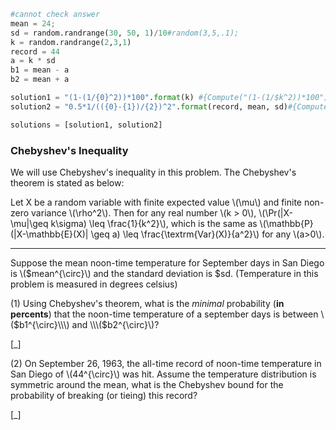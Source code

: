 ```python
#cannot check answer
mean = 24;
sd = random.randrange(30, 50, 1)/10#random(3,5,.1);
k = random.randrange(2,3,1)
record = 44
a = k * sd
b1 = mean - a
b2 = mean + a

solution1 = "(1-(1/{0}^2))*100".format(k) #{Compute("(1-(1/$k^2))*100")} %.
solution2 = "0.5*1/(({0}-{1})/{2})^2".format(record, mean, sd)#{Compute("0.5*1/(($record-$mean)/$sd)^2")}

solutions = [solution1, solution2]
```
### Chebyshev's Inequality ##

We will use Chebyshev's inequality in this problem. The Chebyshev's theorem is stated as below:

Let X be a random variable with finite expected value \\\(\mu\\\) and finite non-zero variance \\\(\rho^2\\\). Then for any real number \\\(k > 0\\\), \\\(\Pr(|X-\mu|\geq k\sigma) \leq \frac{1}{k^2}\\\), which is the same as \\\(\mathbb{P}(|X-\mathbb{E}(X)| \geq a) \leq \frac{\textrm{Var}(X)}{a^2}\\\) for any \\\(a>0\\\).

---

Suppose the mean noon-time temperature for September days in San Diego is \\\($mean^{\circ}\\\) and the standard deviation is $sd. (Temperature in this problem is measured in degrees celsius)

(1) Using Chebyshev's theorem, what is the *minimal* probability (**in percents**) that the noon-time temperature of a september days is between \\\($b1^{\circ}\\\) and \\\($b2^{\circ}\\\)?

[_]

(2) On September 26, 1963, the all-time record of noon-time temperature in San Diego of \\\(44^{\circ}\\\) was hit. Assume the temperature distribution is symmetric around the mean, what is the Chebyshev bound for the probability of breaking (or tieing) this record?

[_]
